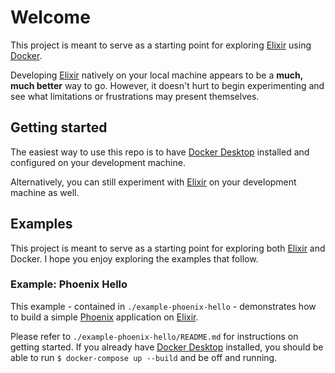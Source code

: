# Welcome

This project is meant to serve as a starting point for exploring [Elixir](https://elixir-lang.org) using [Docker](https://www.docker.com).

Developing [Elixir](https://elixir-lang.org) natively on your local machine appears to be a **much, much better** way to go. However, it doesn't hurt to begin experimenting and see what limitations or frustrations may present themselves.

## Getting started

The easiest way to use this repo is to have [Docker Desktop](https://www.docker.com/products/docker-desktop) installed and configured on your development machine.

Alternatively, you can still experiment with [Elixir](https://elixir-lang.org) on your development machine as well.

## Examples

This project is meant to serve as a starting point for exploring both [Elixir](https://elixir-lang.org) and Docker. I hope you enjoy exploring the examples that follow.

### Example: Phoenix Hello

This example - contained in `./example-phoenix-hello` - demonstrates how to build a simple [Phoenix](https://phoenixframework.org) application on [Elixir](https://elixir-lang.org).

Please refer to `./example-phoenix-hello/README.md` for instructions on getting started. If you already have [Docker Desktop](https://www.docker.com/products/docker-desktop) installed, you should be able to run `$ docker-compose up --build` and be off and running.
